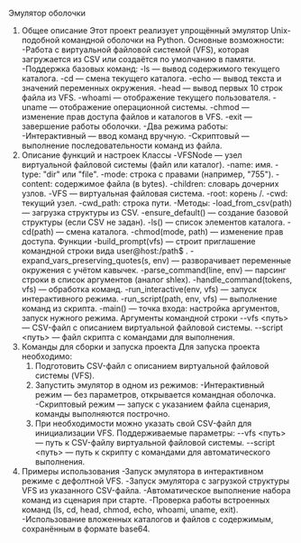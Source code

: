 Эмулятор оболочки
1. Общее описание
Этот проект реализует упрощённый эмулятор Unix-подобной командной оболочки на Python.
Основные возможности:
-Работа с виртуальной файловой системой (VFS), которая загружается из CSV или создаётся по умолчанию в памяти.
-Поддержка базовых команд:
-ls — вывод содержимого текущего каталога.
-cd — смена текущего каталога.
-echo — вывод текста и значений переменных окружения.
-head — вывод первых 10 строк файла из VFS.
-whoami — отображение текущего пользователя.
-uname — отображение операционной системы.
-chmod — изменение прав доступа файлов и каталогов в VFS.
-exit — завершение работы оболочки.
-Два режима работы:
-Интерактивный — ввод команд вручную.
-Скриптовый — выполнение последовательности команд из файла.
2. Описание функций и настроек
Классы
-VFSNode — узел виртуальной файловой системы (файл или каталог).
-name: имя.
-type: "dir" или "file".
-mode: строка с правами (например, "755").
-content: содержимое файла (в bytes).
-children: словарь дочерних узлов.
-VFS — виртуальная файловая система.
-root: корень /.
-cwd: текущий узел.
-cwd_path: строка пути.
-Методы:
-load_from_csv(path) — загрузка структуры из CSV.
-ensure_default() — создание базовой структуры (если CSV не задан).
-ls() — список элементов каталога.
-cd(path) — смена каталога.
-chmod(mode, path) — изменение прав доступа.
Функции
-build_prompt(vfs) — строит приглашение командной строки вида user@host:/path$ .
-expand_vars_preserving_quotes(s, env) — разворачивает переменные окружения с учётом кавычек.
-parse_command(line, env) — парсинг строки в список аргументов (аналог shlex).
-handle_command(tokens, vfs) — обработка команд.
-run_interactive(env, vfs) — запуск интерактивного режима.
-run_script(path, env, vfs) — выполнение команд из скрипта.
-main() — точка входа: настройка аргументов, запуск нужного режима.
Аргументы командной строки
  --vfs <путь> — CSV-файл с описанием виртуальной файловой системы.
  --script <путь> — файл скрипта с командами для выполнения.
3. Команды для сборки и запуска проекта
Для запуска проекта необходимо:
	1.	Подготовить CSV-файл с описанием виртуальной файловой системы (VFS).
	2.	Запустить эмулятор в одном из режимов:
	   -Интерактивный режим — без параметров, открывается командная оболочка.
	   -Скриптовый режим — запуск с указанием файла сценария, команды выполняются построчно.
	3.	При необходимости можно указать свой CSV-файл для инициализации VFS.
Поддерживаемые параметры:
	--vfs <путь> — путь к CSV-файлу виртуальной файловой системы.
	--script <путь> — путь к скрипту с командами для автоматического выполнения.
4. Примеры использования
-Запуск эмулятора в интерактивном режиме с дефолтной VFS.
-Запуск эмулятора с загрузкой структуры VFS из указанного CSV-файла.
-Автоматическое выполнение набора команд из сценария при старте.
-Проверка работы встроенных команд (ls, cd, head, chmod, echo, whoami, uname, exit).
-Использование вложенных каталогов и файлов с содержимым, сохранённым в формате base64.
